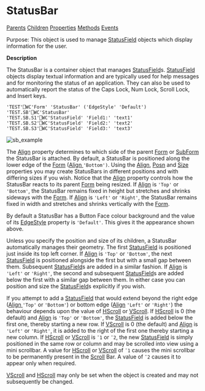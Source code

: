 




<h1 class="heading"><span class="name">StatusBar</span></h1>

[Parents](../ParentLists/StatusBar.htm) [Children](../ChildLists/StatusBar.htm) [Properties](../PropLists/StatusBar.htm) [Methods](../MethodLists/StatusBar.htm) [Events](../EventLists/StatusBar.htm)


Purpose: This object is used to manage [StatusField](statusfield.md) objects which display  information for the user.


**Description**


The StatusBar is a container object that manages [StatusField](statusfield.md)s. [StatusField](statusfield.md) objects display textual information and are typically used for help messages and for monitoring the status of an application. They can also be used to automatically report the status of the Caps Lock, Num Lock, Scroll Lock, and Insert keys.
 
```apl
'TEST'⎕WC'Form' 'StatusBar' ('EdgeStyle' 'Default') 
'TEST.SB'⎕WC'StatusBar'
'TEST.SB.S1'⎕WC'StatusField' 'Field1:' 'text1'
'TEST.SB.S2'⎕WC'StatusField' 'Field2:' 'text2'
'TEST.SB.S3'⎕WC'StatusField' 'Field3:' 'text3'

```


![sb_example](../img/sb-example.png)


The [Align](./align.md) property determines to which side of the parent [Form](form.md) or [SubForm](subform.md) the StatusBar is attached. By default, a StatusBar is positioned along the lower edge of the [Form](form.md) ([Align ](./align.md)`'Bottom')`.  Using the [Align](./align.md), [Posn](./posn.md) and [Size](./size.md) properties you may create StatusBars in different positions and with differing sizes if you wish. Notice that the [Align](./align.md) property controls how the StatusBar reacts to its parent [Form](form.md) being resized. If [Align](./align.md) is `'Top'` or `'Bottom'`, the StatusBar remains fixed in height but stretches and shrinks sideways with the [Form](form.md). If [Align](./align.md) is `'Left'` or `'Right'`, the StatusBar remains fixed in width and stretches and shrinks vertically with the [Form](form.md).


By default a StatusBar has a Button Face colour background and the value of its [EdgeStyle](./edgestyle.md) property is `'Default'`. This gives it the appearance shown above.


Unless you specify the position and size of its children, a StatusBar automatically manages their geometry. The first [StatusField](statusfield.md) is positioned just inside its top left corner. If [Align](./align.md) is `'Top'` or `'Bottom'`, the next [StatusField](statusfield.md) is positioned alongside the first but with a small gap between them. Subsequent [StatusField](statusfield.md)s are added in a similar fashion. If [Align](./align.md) is `'Left'` or `'Right'`, the second and subsequent [StatusField](statusfield.md)s are added below the first with a similar gap between them. In either case you can position and size the [StatusField](statusfield.md)s explicitly if you wish.


If you attempt to add a [StatusField](statusfield.md) that would extend beyond the right edge ([Align ](./align.md)`'Top'` or `'Bottom'`) or bottom edge ([Align](./align.md) `'Left'` or `'Right'`) the behaviour depends upon the value of [HScroll](./hscroll.md) or [VScroll](./vscroll.md). If [HScroll](./hscroll.md) is 0 (the default) and [Align](./align.md) is `'Top'` or `'Bottom'`, the [StatusField](statusfield.md) is added below the first one, thereby starting a new row. If [VScroll](./vscroll.md) is 0 (the default) and [Align](./align.md) is `'Left'` or `'Right'`, it is added to the right of the first one thereby starting a new column. If [HScroll](./hscroll.md) or [VScroll](./vscroll.md) is `¯1` or `¯2`, the new [StatusField](statusfield.md) is simply positioned in the same row or column and may be scrolled into view using a mini scrollbar. A value for [HScroll](./hscroll.md) or [VScroll](./vscroll.md) of `¯1` causes the mini scrollbar to be permanently present in the [Scroll](scroll.md) Bar. A value of `¯2` causes it to appear only when required.


[VScroll](./vscroll.md) and [HScroll](./hscroll.md) may only be set when the object is created and may not subsequently be changed.


